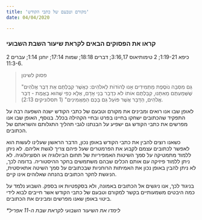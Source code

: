 ```yaml
---
title: 'מקורם וטבעם של כתבי הקודש'
date: 04/04/2020

---
```


### קראו את הפסוקים הבאים לקראת שיעור השבת השבועי
2 כיפא 1:19-21; 2 טימותיאוס 3:16,17; דברים 18:18; שמות 17:14; יוחנן 1:14; עברים 11:3-6.

> <p>פסוק לשינון</p>
> "גַּם מִסִּבָּה נוֹסֶפֶת מַתְמִידִים אָנוּ לְהוֹדוֹת לֵאלֹהִים: כַּאֲשֶׁר קִבַּלְתֶּם אֶת דְּבַר אֱלֹהִים שֶׁשְּׁמַעְתֶּם מֵאִתָּנוּ, קִבַּלְתֶּם אוֹתוֹ לֹא כִּדְבַר בְּנֵי אָדָם, אֶלָּא כְּפִי שֶׁהוּא בֶּאֱמֶת - דְּבַר אֱלֹהִים, הַדָּבָר אֲשֶׁר פּוֹעֵל גַּם בָּכֶם הַמַּאֲמִינִים" (1 תסלוניקים 2:13).

לאופן שבו אנו רואים ומבינים את מקורם וטבעם של כתבי הקודש ישנה השפעה רבה על התפקיד שהכתובים ישחקו בחיינו בפרט ובחיי הקהילה בכלל. בנוסף, האופן שבו אנו מפרשים את כתבי הקודש גם ישפיע על הבנתנו לגבי תהליך התגלותם והשראתם של הכתובים.

כשאנו רוצים להבין את כתבי הקודש באופן נכון, הדבר הראשון שעלינו לעשות הוא לאפשר לכתובים עצמם לקבוע את הפרמטרים שעל פיהם צריך לגשת אליהם. לא ניתן ללמוד מתמטיקה על סמך השיטות האמפיריות של תחום הביולוגיה או הסוציולוגיה. לא ניתן ללמוד פיזיקה עם אותם הכלים שבהם משתמשים בחקר ההיסטוריה. בדומה לכך, לא ניתן להבין באופן נכון את האמיתות הרוחניות שבכתובים על סמך השיטה אתאיסטית, הניגשת לחקר הכתובים בהנחה שאלוהים אינו קיים.

בניגוד לכך, אנו ניגשים אל הכתובים באמונה, ולא בסקפטיות או בספק. השבוע נלמד על כמה היבטים משמעותיים בקשר למקורם וטבעם של כתבי הקודש אשר חייבים לבוא לידי ביטוי באופן שאנו מפרשים ומבינים את הכתובים.

_*לימדו את השיעור השבועי לקראת שבת ה-11 אפריל_
